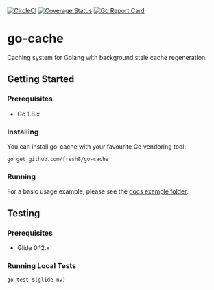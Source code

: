 [![CircleCI](https://circleci.com/gh/fresh8/go-cache.svg?style=svg)](https://circleci.com/gh/fresh8/go-cache)
[![Coverage Status](https://coveralls.io/repos/github/fresh8/go-cache/badge.svg)](https://coveralls.io/github/fresh8/go-cache)
[![Go Report Card](https://goreportcard.com/badge/github.com/fresh8/go-cache)](https://goreportcard.com/report/github.com/fresh8/go-cache)

# go-cache

Caching system for Golang with background stale cache regeneration.

## Getting Started

### Prerequisites

* Go 1.8.x

### Installing

You can install go-cache with your favourite Go vendoring tool:

```
go get github.com/fresh8/go-cache
```

### Running

For a basic usage example, please see the [docs example folder](docs/example).

## Testing

### Prerequisites

* Glide 0.12.x

### Running Local Tests

```
go test $(glide nv)
```
